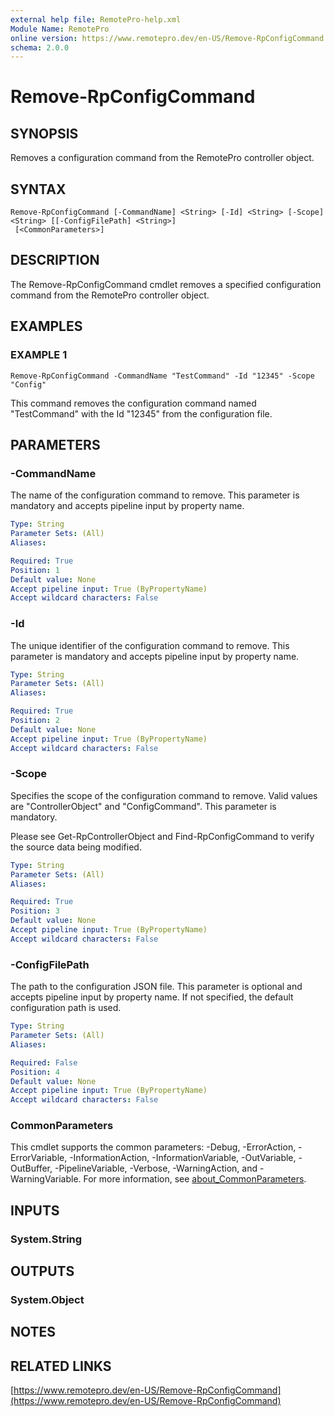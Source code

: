 ```yaml
---
external help file: RemotePro-help.xml
Module Name: RemotePro
online version: https://www.remotepro.dev/en-US/Remove-RpConfigCommand
schema: 2.0.0
---
```


# Remove-RpConfigCommand

## SYNOPSIS
Removes a configuration command from the RemotePro controller object.

## SYNTAX

```
Remove-RpConfigCommand [-CommandName] <String> [-Id] <String> [-Scope] <String> [[-ConfigFilePath] <String>]
 [<CommonParameters>]
```

## DESCRIPTION
The Remove-RpConfigCommand cmdlet removes a specified configuration command
from the RemotePro controller object.

## EXAMPLES

### EXAMPLE 1
```
Remove-RpConfigCommand -CommandName "TestCommand" -Id "12345" -Scope "Config"
```

This command removes the configuration command named "TestCommand" with the
Id "12345" from the configuration file.

## PARAMETERS

### -CommandName
The name of the configuration command to remove.
This parameter is mandatory
and accepts pipeline input by property name.

```yaml
Type: String
Parameter Sets: (All)
Aliases:

Required: True
Position: 1
Default value: None
Accept pipeline input: True (ByPropertyName)
Accept wildcard characters: False
```

### -Id
The unique identifier of the configuration command to remove.
This parameter
is mandatory and accepts pipeline input by property name.

```yaml
Type: String
Parameter Sets: (All)
Aliases:

Required: True
Position: 2
Default value: None
Accept pipeline input: True (ByPropertyName)
Accept wildcard characters: False
```

### -Scope
Specifies the scope of the configuration command to remove.
Valid values are
"ControllerObject" and "ConfigCommand".
This parameter is mandatory.

Please see Get-RpControllerObject and Find-RpConfigCommand to verify
the source data being modified.

```yaml
Type: String
Parameter Sets: (All)
Aliases:

Required: True
Position: 3
Default value: None
Accept pipeline input: True (ByPropertyName)
Accept wildcard characters: False
```

### -ConfigFilePath
The path to the configuration JSON file.
This parameter is optional and
accepts pipeline input by property name.
If not specified, the default
configuration path is used.

```yaml
Type: String
Parameter Sets: (All)
Aliases:

Required: False
Position: 4
Default value: None
Accept pipeline input: True (ByPropertyName)
Accept wildcard characters: False
```

### CommonParameters
This cmdlet supports the common parameters: -Debug, -ErrorAction, -ErrorVariable, -InformationAction, -InformationVariable, -OutVariable, -OutBuffer, -PipelineVariable, -Verbose, -WarningAction, and -WarningVariable. For more information, see [about_CommonParameters](http://go.microsoft.com/fwlink/?LinkID=113216).

## INPUTS

### System.String
## OUTPUTS

### System.Object
## NOTES

## RELATED LINKS

[https://www.remotepro.dev/en-US/Remove-RpConfigCommand](https://www.remotepro.dev/en-US/Remove-RpConfigCommand)

